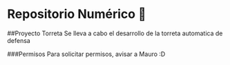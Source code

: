 # Repositorio Numérico 🤖

##Proyecto Torreta
Se lleva a cabo el desarrollo de la torreta automatica de defensa

###Permisos
Para solicitar permisos, avisar a Mauro :D
